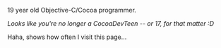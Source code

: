 19 year old Objective-C/Cocoa programmer.




*Looks like you're no longer a CocoaDevTeen -- or 17, for that matter :D*

Haha, shows how often I visit this page...
